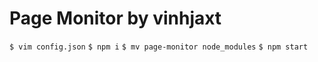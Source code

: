 # Page Monitor by vinhjaxt
`$ vim config.json`
`$ npm i`
`$ mv page-monitor node_modules`
`$ npm start`
